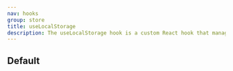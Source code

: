 ```yaml
---
nav: hooks
group: store
title: useLocalStorage
description: The useLocalStorage hook is a custom React hook that manages a single localStorage key and synchronizes its value with the component's state. It provides an array containing the current value of the localStorage key and a function to update its value. This hook is useful for storing and retrieving data from the localStorage in a React component, ensuring that the component state and the localStorage value stay in sync.
---
```


## Default

<code src="./demos/index.tsx" nopadding></code>
